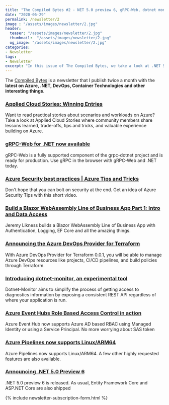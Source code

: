 ```yaml
---
title: "The Compiled Bytes #2 - NET 5.0 preview 6, gRPC-Web, dotnet monitor, and Terraform Provider for Azure DevOps."
date: "2020-06-29"
permalink: /newsletter/2
image : "/assets/images/newsletter/2.jpg"
header:
  teaser: "/assets/images/newsletter/2.jpg"
  thumbnail:  "/assets/images/newsletter/2.jpg"
  og_image: "/assets/images/newsletter/2.jpg"
categories:
- Newsletter
tags:
- Newsletter
excerpt: "In this issue of The Compiled Bytes, we take a look at .NET 5.0 preview 6, gRPC-Web, dotnet monitor, and Terraform Provider for Azure DevOps"
---
```


The [Compiled Bytes](https://www.gurucharan.in/newsletter/) is a newsletter that I publish twice a month with the **latest on Azure, .NET, DevOps, Container Technologies and other interesting things**.

### [Applied Cloud Stories: Winning Entries](https://dev.to/azure/applied-cloud-stories-winning-entries-3n66)

Want to read practical stories about scenarios and workloads on Azure? Take a look at Applied Cloud Stories where community members share lessons learned, trade-offs, tips and tricks, and valuable experience building on Azure.

### [gRPC-Web for .NET now available](https://devblogs.microsoft.com/aspnet/grpc-web-for-net-now-available/)

gRPC-Web is a fully supported component of the grpc-dotnet project and is ready for production. Use gRPC in the browser with gRPC-Web and .NET today.

### [Azure Security best practices | Azure Tips and Tricks](https://www.youtube.com/watch?v&#x3D;mntOLLNejUo)

Don't hope that you can bolt on security at the end. Get an idea of Azure Security Tips with this short video.

### [Build a Blazor WebAssembly Line of Business App Part 1: Intro and Data Access](https://blog.jeremylikness.com/blog/build-a-blazor-webassembly-line-of-business-app/)

Jeremy Likness builds a Blazor WebAssembly Line of Business App with Authentication, Logging, EF Core and all the amazing things.

### [Announcing the Azure DevOps Provider for Terraform](https://cloudblogs.microsoft.com/opensource/2020/06/18/announcing-hashicorp-terraform-azure-devops-provider-release/)

With Azure DevOps Provider for Terraform 0.0.1, you will be able to manage Azure DevOps resources like projects, CI/CD pipelines, and build policies through Terraform.

### [Introducing dotnet-monitor, an experimental tool](https://devblogs.microsoft.com/dotnet/introducing-dotnet-monitor/)

Dotnet-Monitor aims to simplify the process of getting access to diagnostics information by exposing a consistent REST API regardless of where your application is run.

### [Azure Event Hubs Role Based Access Control in action](https://dev.to/azure/azure-event-hubs-role-based-access-control-in-action-32f0)

Azure Event Hub now supports Azure AD based RBAC using Managed Identity or using a Service Principal. No more worrying about SAS token

### [Azure Pipelines now supports Linux/ARM64](https://azure.microsoft.com/en-us/updates/azure-devops-pipelines-introduces-support-for-linuxarm64/)

Azure Pipelines now supports Linux/ARM64. A few other highly requested features are also available.

### [Announcing .NET 5.0 Preview 6](https://devblogs.microsoft.com/dotnet/announcing-net-5-0-preview-6/)

.NET 5.0 preview 6 is released. As usual, Entity Framework Core and ASP.NET Core are also shipped

{% include newsletter-subscription-form.html %}
